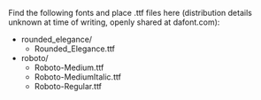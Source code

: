 Find the following fonts and place .ttf files here (distribution details unknown at time of writing, openly shared at dafont.com):

- rounded_elegance/
  - Rounded_Elegance.ttf
- roboto/
  - Roboto-Medium.ttf
  - Roboto-MediumItalic.ttf
  - Roboto-Regular.ttf
